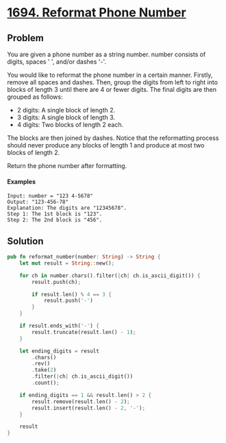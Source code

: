 # [1694. Reformat Phone Number](https://leetcode.com/problems/reformat-phone-number/)

## Problem

You are given a phone number as a string number. number consists of digits,
spaces ' ', and/or dashes '-'.

You would like to reformat the phone number in a certain manner. Firstly, remove
all spaces and dashes. Then, group the digits from left to right into blocks of
length 3 until there are 4 or fewer digits. The final digits are then grouped as
follows:

* 2 digits: A single block of length 2.
* 3 digits: A single block of length 3.
* 4 digits: Two blocks of length 2 each.

The blocks are then joined by dashes. Notice that the reformatting process
should never produce any blocks of length 1 and produce at most two blocks of
length 2.

Return the phone number after formatting.

#### Examples

```text
Input: number = "123 4-5678"
Output: "123-456-78"
Explanation: The digits are "12345678".
Step 1: The 1st block is "123".
Step 2: The 2nd block is "456".
```

## Solution

```rust
pub fn reformat_number(number: String) -> String {
    let mut result = String::new();

    for ch in number.chars().filter(|ch| ch.is_ascii_digit()) {
        result.push(ch);

        if result.len() % 4 == 3 {
            result.push('-')
        }
    }

    if result.ends_with('-') {
        result.truncate(result.len() - 1);
    }

    let ending_digits = result
        .chars()
        .rev()
        .take(2)
        .filter(|ch| ch.is_ascii_digit())
        .count();

    if ending_digits == 1 && result.len() > 2 {
        result.remove(result.len() - 2);
        result.insert(result.len() - 2, '-');
    }

    result
}
```